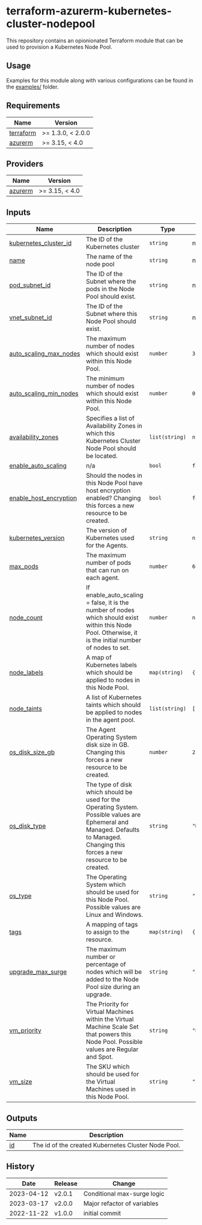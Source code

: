# terraform-azurerm-kubernetes-cluster-nodepool

This repository contains an opionionated Terraform module that can be used to provision a Kubernetes Node Pool.

## Usage

Examples for this module along with various configurations can be found in the [examples/](examples/) folder.

<!-- BEGIN_TF_DOCS -->
## Requirements

| Name | Version |
|------|---------|
| <a name="requirement_terraform"></a> [terraform](#requirement\_terraform) | >= 1.3.0, < 2.0.0 |
| <a name="requirement_azurerm"></a> [azurerm](#requirement\_azurerm) | >= 3.15, < 4.0 |

## Providers

| Name | Version |
|------|---------|
| <a name="provider_azurerm"></a> [azurerm](#provider\_azurerm) | >= 3.15, < 4.0 |



## Inputs

| Name | Description | Type | Default | Required |
|------|-------------|------|---------|:--------:|
| <a name="input_kubernetes_cluster_id"></a> [kubernetes\_cluster\_id](#input\_kubernetes\_cluster\_id) | The ID of the Kubernetes cluster | `string` | n/a | yes |
| <a name="input_name"></a> [name](#input\_name) | The name of the node pool | `string` | n/a | yes |
| <a name="input_pod_subnet_id"></a> [pod\_subnet\_id](#input\_pod\_subnet\_id) | The ID of the Subnet where the pods in the Node Pool should exist. | `string` | n/a | yes |
| <a name="input_vnet_subnet_id"></a> [vnet\_subnet\_id](#input\_vnet\_subnet\_id) | The ID of the Subnet where this Node Pool should exist. | `string` | n/a | yes |
| <a name="input_auto_scaling_max_nodes"></a> [auto\_scaling\_max\_nodes](#input\_auto\_scaling\_max\_nodes) | The maximum number of nodes which should exist within this Node Pool. | `number` | `3` | no |
| <a name="input_auto_scaling_min_nodes"></a> [auto\_scaling\_min\_nodes](#input\_auto\_scaling\_min\_nodes) | The minimum number of nodes which should exist within this Node Pool. | `number` | `0` | no |
| <a name="input_availability_zones"></a> [availability\_zones](#input\_availability\_zones) | Specifies a list of Availability Zones in which this Kubernetes Cluster Node Pool should be located. | `list(string)` | `null` | no |
| <a name="input_enable_auto_scaling"></a> [enable\_auto\_scaling](#input\_enable\_auto\_scaling) | n/a | `bool` | `false` | no |
| <a name="input_enable_host_encryption"></a> [enable\_host\_encryption](#input\_enable\_host\_encryption) | Should the nodes in this Node Pool have host encryption enabled? Changing this forces a new resource to be created. | `bool` | `false` | no |
| <a name="input_kubernetes_version"></a> [kubernetes\_version](#input\_kubernetes\_version) | The version of Kubernetes used for the Agents. | `string` | `null` | no |
| <a name="input_max_pods"></a> [max\_pods](#input\_max\_pods) | The maximum number of pods that can run on each agent. | `number` | `60` | no |
| <a name="input_node_count"></a> [node\_count](#input\_node\_count) | If enable\_auto\_scaling = false, it is the number of nodes which should exist within this Node Pool. Otherwise, it is the initial number of nodes to set. | `number` | `null` | no |
| <a name="input_node_labels"></a> [node\_labels](#input\_node\_labels) | A map of Kubernetes labels which should be applied to nodes in this Node Pool. | `map(string)` | `{}` | no |
| <a name="input_node_taints"></a> [node\_taints](#input\_node\_taints) | A list of Kubernetes taints which should be applied to nodes in the agent pool. | `list(string)` | `[]` | no |
| <a name="input_os_disk_size_gb"></a> [os\_disk\_size\_gb](#input\_os\_disk\_size\_gb) | The Agent Operating System disk size in GB. Changing this forces a new resource to be created. | `number` | `256` | no |
| <a name="input_os_disk_type"></a> [os\_disk\_type](#input\_os\_disk\_type) | The type of disk which should be used for the Operating System. Possible values are Ephemeral and Managed. Defaults to Managed. Changing this forces a new resource to be created. | `string` | `"Managed"` | no |
| <a name="input_os_type"></a> [os\_type](#input\_os\_type) | The Operating System which should be used for this Node Pool. Possible values are Linux and Windows. | `string` | `"Linux"` | no |
| <a name="input_tags"></a> [tags](#input\_tags) | A mapping of tags to assign to the resource. | `map(string)` | `{}` | no |
| <a name="input_upgrade_max_surge"></a> [upgrade\_max\_surge](#input\_upgrade\_max\_surge) | The maximum number or percentage of nodes which will be added to the Node Pool size during an upgrade. | `string` | `"33%"` | no |
| <a name="input_vm_priority"></a> [vm\_priority](#input\_vm\_priority) | The Priority for Virtual Machines within the Virtual Machine Scale Set that powers this Node Pool. Possible values are Regular and Spot. | `string` | `"Regular"` | no |
| <a name="input_vm_size"></a> [vm\_size](#input\_vm\_size) | The SKU which should be used for the Virtual Machines used in this Node Pool. | `string` | `"Standard_D2s_v3"` | no |

## Outputs

| Name | Description |
|------|-------------|
| <a name="output_id"></a> [id](#output\_id) | The id of the created Kubernetes Cluster Node Pool. |
<!-- END_TF_DOCS -->

## History

| Date       | Release | Change                      |
| ---------- | ------- | --------------------------- |
| 2023-04-12 | v2.0.1  | Conditional max-surge logic |
| 2023-03-17 | v2.0.0  | Major refactor of variables |
| 2022-11-22 | v1.0.0  | initial commit              |
